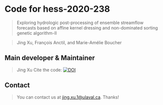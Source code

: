 # Code for hess-2020-238
> Exploring hydrologic post-processing of ensemble streamflow forecasts based on affine kernel dressing and non-dominated sorting genetic algorithm-II

> Jing Xu, François Anctil, and Marie-Amélie Boucher

## Main developer & Maintainer
> Jing Xu 
> Cite the code: [![DOI](https://zenodo.org/badge/458896150.svg)](https://zenodo.org/badge/latestdoi/458896150)

## Contact
> You can contact us at jing.xu.1@ulaval.ca. Thanks! 
